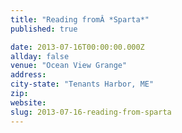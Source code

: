 ```yaml
---
title: "Reading fromÂ *Sparta*"
published: true

date: 2013-07-16T00:00:00.000Z
allday: false
venue: "Ocean View Grange"
address:
city-state: "Tenants Harbor, ME"
zip:
website:
slug: 2013-07-16-reading-from-sparta
---
```


